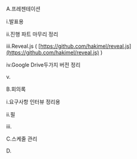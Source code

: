 A.프레젠테이션

 i.발표용

 ii.진행 파트 마무리 정리

 iii.Reveal.js \( [https://github.com/hakimel/reveal.js](https://github.com/hakimel/reveal.js) \)

 iv.Google Drive두가지 버전 정리

 v.

B.회의록

 i.요구사항 인터뷰 정리용

 ii.필

 iii.

C.스케줄 관리

D.

